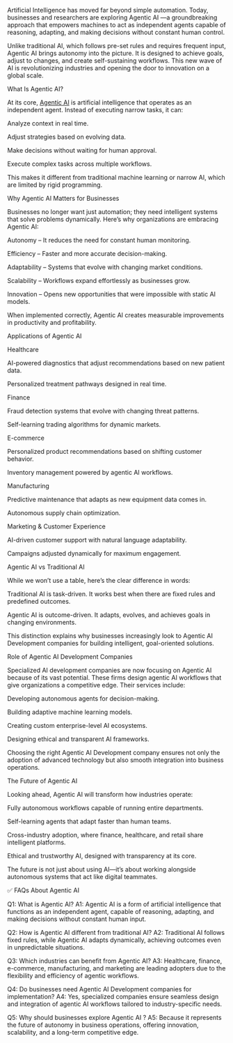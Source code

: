 Artificial Intelligence has moved far beyond simple automation. Today, businesses and researchers are exploring Agentic AI
—a groundbreaking approach that empowers machines to act as independent agents capable of reasoning, adapting, and making decisions without constant human control.

Unlike traditional AI, which follows pre-set rules and requires frequent input, Agentic AI brings autonomy into the picture. It is designed to achieve goals, adjust to changes, and create self-sustaining workflows. This new wave of AI is revolutionizing industries and opening the door to innovation on a global scale.

What Is Agentic AI?

At its core, [Agentic AI]([url](https://resurs.ai/)) is artificial intelligence that operates as an independent agent. Instead of executing narrow tasks, it can:

Analyze context in real time.

Adjust strategies based on evolving data.

Make decisions without waiting for human approval.

Execute complex tasks across multiple workflows.

This makes it different from traditional machine learning or narrow AI, which are limited by rigid programming.

Why Agentic AI Matters for Businesses

Businesses no longer want just automation; they need intelligent systems that solve problems dynamically. Here’s why organizations are embracing Agentic AI:

Autonomy – It reduces the need for constant human monitoring.

Efficiency – Faster and more accurate decision-making.

Adaptability – Systems that evolve with changing market conditions.

Scalability – Workflows expand effortlessly as businesses grow.

Innovation – Opens new opportunities that were impossible with static AI models.

When implemented correctly, Agentic AI creates measurable improvements in productivity and profitability.

Applications of Agentic AI

Healthcare

AI-powered diagnostics that adjust recommendations based on new patient data.

Personalized treatment pathways designed in real time.

Finance

Fraud detection systems that evolve with changing threat patterns.

Self-learning trading algorithms for dynamic markets.

E-commerce

Personalized product recommendations based on shifting customer behavior.

Inventory management powered by agentic AI workflows.

Manufacturing

Predictive maintenance that adapts as new equipment data comes in.

Autonomous supply chain optimization.

Marketing & Customer Experience

AI-driven customer support with natural language adaptability.

Campaigns adjusted dynamically for maximum engagement.

Agentic AI vs Traditional AI

While we won’t use a table, here’s the clear difference in words:

Traditional AI is task-driven. It works best when there are fixed rules and predefined outcomes.

Agentic AI is outcome-driven. It adapts, evolves, and achieves goals in changing environments.

This distinction explains why businesses increasingly look to Agentic AI Development companies for building intelligent, goal-oriented solutions.

Role of Agentic AI Development Companies

Specialized AI development companies are now focusing on Agentic AI because of its vast potential. These firms design agentic AI workflows that give organizations a competitive edge. Their services include:

Developing autonomous agents for decision-making.

Building adaptive machine learning models.

Creating custom enterprise-level AI ecosystems.

Designing ethical and transparent AI frameworks.

Choosing the right Agentic AI Development company ensures not only the adoption of advanced technology but also smooth integration into business operations.

The Future of Agentic AI

Looking ahead, Agentic AI will transform how industries operate:

Fully autonomous workflows capable of running entire departments.

Self-learning agents that adapt faster than human teams.

Cross-industry adoption, where finance, healthcare, and retail share intelligent platforms.

Ethical and trustworthy AI, designed with transparency at its core.

The future is not just about using AI—it’s about working alongside autonomous systems that act like digital teammates.

✅ FAQs About Agentic AI

Q1: What is Agentic AI?
A1: Agentic AI is a form of artificial intelligence that functions as an independent agent, capable of reasoning, adapting, and making decisions without constant human input.

Q2: How is Agentic AI different from traditional AI?
A2: Traditional AI follows fixed rules, while Agentic AI adapts dynamically, achieving outcomes even in unpredictable situations.

Q3: Which industries can benefit from Agentic AI?
A3: Healthcare, finance, e-commerce, manufacturing, and marketing are leading adopters due to the flexibility and efficiency of agentic workflows.

Q4: Do businesses need Agentic AI Development companies for implementation?
A4: Yes, specialized companies ensure seamless design and integration of agentic AI workflows tailored to industry-specific needs.

Q5: Why should businesses explore Agentic AI
?
A5: Because it represents the future of autonomy in business operations, offering innovation, scalability, and a long-term competitive edge.
